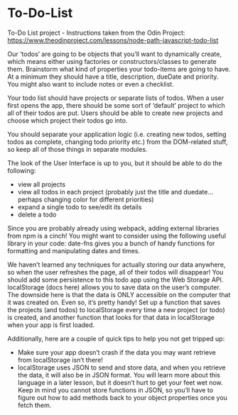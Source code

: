 # To-Do-List
To-Do List project - Instructions taken from the Odin Project: https://www.theodinproject.com/lessons/node-path-javascript-todo-list

Our ‘todos’ are going to be objects that you’ll want to dynamically create, which means either using factories or constructors/classes to generate them.
Brainstorm what kind of properties your todo-items are going to have. At a minimum they should have a title, description, dueDate and priority. You might also want to include notes or even a checklist.

Your todo list should have projects or separate lists of todos. When a user first opens the app, there should be some sort of ‘default’ project to which all of their todos are put. Users should be able to create new projects and choose which project their todos go into.

You should separate your application logic (i.e. creating new todos, setting todos as complete, changing todo priority etc.) from the DOM-related stuff, so keep all of those things in separate modules.

The look of the User Interface is up to you, but it should be able to do the following:
- view all projects
- view all todos in each project (probably just the title and duedate… perhaps changing color for different priorities)
- expand a single todo to see/edit its details
- delete a todo

Since you are probably already using webpack, adding external libraries from npm is a cinch! You might want to consider using the following useful library in your code: date-fns gives you a bunch of handy functions for formatting and manipulating dates and times.

We haven’t learned any techniques for actually storing our data anywhere, so when the user refreshes the page, all of their todos will disappear! You should add some persistence to this todo app using the Web Storage API. localStorage (docs here) allows you to save data on the user’s computer. The downside here is that the data is ONLY accessible on the computer that it was created on. Even so, it’s pretty handy! Set up a function that saves the projects (and todos) to localStorage every time a new project (or todo) is created, and another function that looks for that data in localStorage when your app is first loaded. 

Additionally, here are a couple of quick tips to help you not get tripped up:
- Make sure your app doesn’t crash if the data you may want retrieve from localStorage isn’t there!
- localStorage uses JSON to send and store data, and when you retrieve the data, it will also be in JSON format. You will learn more about this language in a later lesson, but it doesn’t hurt to get your feet wet now. Keep in mind you cannot store functions in JSON, so you’ll have to figure out how to add methods back to your object properties once you fetch them.
